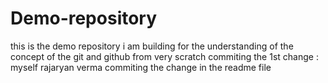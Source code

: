 # Demo-repository
this is the demo repository i am building for the understanding of the concept of the git and github from very scratch 
commiting the 1st change : myself rajaryan verma commiting the change in the readme file 
